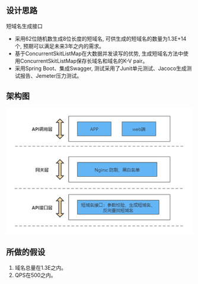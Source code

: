 ## 设计思路

短域名生成接口

* 采用62位随机数生成8位长度的短域名, 可供生成的短域名的数量为1.3E+14个, 预期可以满足未来3年之内的需求。
* 基于ConcurrentSkitListMap在大数据并发读写的优势, 生成短域名方法中使用ConcurrentSkitListMap保存长域名和域名的K-V pair。
* 采用Spring Boot、集成Swagger, 测试采用了Junit单元测试、Jacoco生成测试报告、Jemeter压力测试。

## 架构图
<img src="./src/main/resources/static/短域名应用架构图.png"/>

## 所做的假设
1.  域名总量在1.3E之内。
2.  QPS在500之内。 